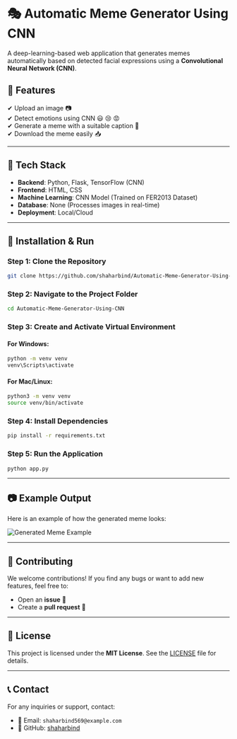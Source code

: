 # 🎭 Automatic Meme Generator Using CNN  

A deep-learning-based web application that generates memes automatically based on detected facial expressions using a **Convolutional Neural Network (CNN)**.

## 📌 Features  
✔ Upload an image 📷  
✔ Detect emotions using CNN 😃 😢 😡  
✔ Generate a meme with a suitable caption 📝  
✔ Download the meme easily 📥  

---

## 🔧 Tech Stack  
- **Backend**: Python, Flask, TensorFlow (CNN)  
- **Frontend**: HTML, CSS  
- **Machine Learning**: CNN Model (Trained on FER2013 Dataset)  
- **Database**: None (Processes images in real-time)  
- **Deployment**: Local/Cloud  

---

## 🚀 Installation & Run

### Step 1: Clone the Repository
```sh
git clone https://github.com/shaharbind/Automatic-Meme-Generator-Using-CNN.git
```

### Step 2: Navigate to the Project Folder
```sh
cd Automatic-Meme-Generator-Using-CNN
```

### Step 3: Create and Activate Virtual Environment

#### For Windows:
```sh
python -m venv venv
venv\Scripts\activate
```

#### For Mac/Linux:
```sh
python3 -m venv venv
source venv/bin/activate
```

### Step 4: Install Dependencies
```sh
pip install -r requirements.txt
```

### Step 5: Run the Application
```sh
python app.py
```

---

## 📷 Example Output
Here is an example of how the generated meme looks:

![Generated Meme Example](path/to/example-image.png)  

---

## 🤝 Contributing
We welcome contributions! If you find any bugs or want to add new features, feel free to:
- Open an **issue** 🐞
- Create a **pull request** 🚀

---

## 📜 License
This project is licensed under the **MIT License**. See the [LICENSE](LICENSE) file for details.

---

## 📞 Contact
For any inquiries or support, contact:
- 📧 Email: `shaharbind569@example.com`
- 🐙 GitHub: [shaharbind](https://github.com/shaharbind)
```